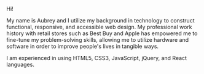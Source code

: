 Hi!

My name is Aubrey and I utilize my background in technology to construct functional, responsive, and accessible web design.
My professional work history with retail stores such as Best Buy and Apple has empowered me to fine-tune my problem-solving skills, allowing me to utilize hardware and software in order to improve people's lives in tangible ways.  

I am experienced in using HTML5, CSS3, JavaScript, jQuery, and React languages.
